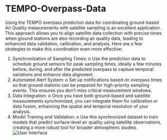 # TEMPO-Overpass-Data
Using the TEMPO overpass prediction data for coordinating ground-based Air Quality measurements with satellite sampling is an excellent application. This approach allows you to align satellite data collection with precise times when ground stations are also recording air quality data, leading to enhanced data validation, calibration, and analysis. Here are a few strategies to make this coordination even more effective:
1.	Synchronization of Sampling Times:
o	Use the prediction data to schedule ground sensors for peak sampling times, ideally a few minutes before, during, and after the predicted overpass to capture temporal variations and enhance data alignment.
2.	Automated Alert System:
o	Set up notifications based on overpass times so that ground stations can be prepared for high-priority sampling events. This ensures you don’t miss critical measurement windows.
3.	Data Integration:
o	Once you have both ground-based and satellite measurements synchronized, you can integrate them for calibration or data fusion, enhancing the spatial and temporal resolution of your analysis.
4.	Model Training and Validation:
o	Use this synchronized dataset to train models that predict surface-level air quality using satellite observations, creating a more robust tool for broader atmospheric studies.
![User Interface](relative/path/to/your-image.png)
